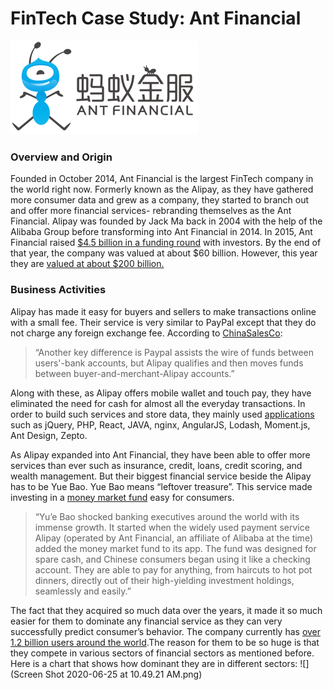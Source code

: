 #                                                                 FinTech Case Study: Ant Financial


![](Ant_Financial_logo.png)

### Overview and Origin
Founded in October 2014, Ant Financial is the largest FinTech company in the world right now. Formerly known as the Alipay, as they have gathered more consumer data and grew as a company, they started to branch out and offer more financial services- rebranding themselves as the Ant Financial. Alipay was founded by Jack Ma back in 2004 with the help of the Alibaba Group before transforming into Ant Financial in 2014. In 2015, Ant Financial raised [$4.5 billion in a funding round](https://blogs.wsj.com/briefly/2016/04/26/5-things-to-know-about-chinas-ant-financial/) with investors. By the end of that year, the company was valued at about $60 billion. However, this year they are [valued at about $200 billion.](https://www.reuters.com/article/us-ant-financial-valuation-exclusive/exclusive-chinas-ant-aims-for-200-billion-price-tag-in-private-share-sales-sources-idUSKBN1ZG1C6)


### Business Activities
Alipay has made it easy for buyers and sellers to make transactions online with a small fee. Their service is very similar to PayPal except that they do not charge any foreign exchange fee. According to [ChinaSalesCo](https://www.chinasalesco.com/services/exporter-tips/110-how-does-alipay-compare-with-paypal):
>“Another key difference is Paypal assists the wire of funds between users'-bank accounts, but Alipay qualifies and then moves funds between buyer-and-merchant-Alipay accounts.”

Along with these, as Alipay offers mobile wallet and touch pay, they have eliminated the need for cash for almost all the everyday transactions. In order to build such services and store data, they mainly used [applications](https://stackshare.io/alipay/alipay) such as jQuery, PHP, React, JAVA, nginx, AngularJS, Lodash, Moment.js, Ant Design, Zepto.

As Alipay expanded into Ant Financial, they have been able to offer more services than ever such as insurance, credit, loans, credit scoring, and wealth management. But their biggest financial service beside the Alipay has to be Yue Bao. Yue Bao means “leftover treasure”. This service made investing in a [money market fund](https://qz.com/1791778/ant-financials-yue-bao-is-no-longer-the-worlds-biggest-money-market-fund/) easy for consumers. 
>“Yu’e Bao shocked banking executives around the world with its immense growth. It started when the widely used payment service Alipay (operated by Ant Financial, an affiliate of Alibaba at the time) added the money market fund to its app. The fund was designed for spare cash, and Chinese consumers began using it like a checking account. They are able to pay for anything, from haircuts to hot pot dinners, directly out of their high-yielding investment holdings, seamlessly and easily.”  

The fact that they acquired so much data over the years, it made it so much easier for them to dominate any financial service as they can very successfully predict consumer’s behavior. The company currently has [over 1.2 billion users around the world](https://www.cnbc.com/2019/11/19/ant-financial-no-ipo-timetable-but-plans-to-acquire-more-users-outside-china.html).The reason for them to be so huge is that they compete in various sectors of financial sectors as mentioned before. Here is a chart that shows how dominant they are in different sectors:
![](Screen Shot 2020-06-25 at 10.49.21 AM.png)
